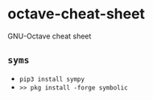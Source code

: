 # octave-cheat-sheet
GNU-Octave cheat sheet

## `syms`
- `pip3 install sympy`
- `>> pkg install -forge symbolic`
